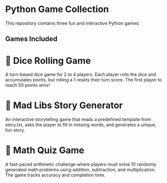 # Python Game Collection

This repository contains three fun and interactive Python games:

## Games Included

# 🎲 Dice Rolling Game 

A turn-based dice game for 2 to 4 players. Each player rolls the dice and accumulates points, but rolling a 1 resets their turn score. The first player to reach 50 points wins!

# 📖 Mad Libs Story Generator 

An interactive storytelling game that reads a predefined template from story.txt, asks the player to fill in missing words, and generates a unique, fun story.

# 🔢 Math Quiz Game

A fast-paced arithmetic challenge where players must solve 10 randomly generated math problems using addition, subtraction, and multiplication. The game tracks accuracy and completion time.
